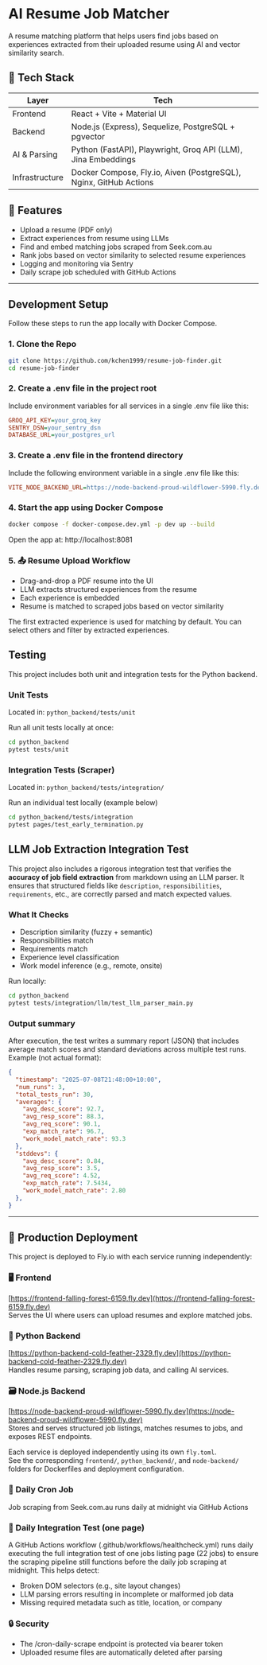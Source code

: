 # AI Resume Job Matcher

A resume matching platform that helps users find jobs based on experiences extracted from their uploaded resume using AI and vector similarity search. 

## 🧩 Tech Stack

| Layer        | Tech                                                         |
|--------------|--------------------------------------------------------------|
| Frontend     | React + Vite + Material UI                                   |
| Backend      | Node.js (Express), Sequelize, PostgreSQL + pgvector          |
| AI & Parsing | Python (FastAPI), Playwright, Groq API (LLM), Jina Embeddings|
| Infrastructure | Docker Compose, Fly.io, Aiven (PostgreSQL), Nginx, GitHub Actions|

## 🔧 Features

- Upload a resume (PDF only)
- Extract experiences from resume using LLMs 
- Find and embed matching jobs scraped from Seek.com.au
- Rank jobs based on vector similarity to selected resume experiences
- Logging and monitoring via Sentry
- Daily scrape job scheduled with GitHub Actions

---
## Development Setup

Follow these steps to run the app locally with Docker Compose.

### 1. Clone the Repo

```bash
git clone https://github.com/kchen1999/resume-job-finder.git
cd resume-job-finder
```

### 2. Create a .env file in the project root

Include environment variables for all services in a single .env file like this:

```ini
GROQ_API_KEY=your_groq_key
SENTRY_DSN=your_sentry_dsn
DATABASE_URL=your_postgres_url
```

### 3. Create a .env file in the frontend directory

Include the following environment variable in a single .env file like this:

```ini
VITE_NODE_BACKEND_URL=https://node-backend-proud-wildflower-5990.fly.dev/api 
```

### 4. Start the app using Docker Compose

```bash
docker compose -f docker-compose.dev.yml -p dev up --build
```
Open the app at: http://localhost:8081

### 5. 📤 Resume Upload Workflow

- Drag-and-drop a PDF resume into the UI
- LLM extracts structured experiences from the resume
- Each experience is embedded
- Resume is matched to scraped jobs based on vector similarity

The first extracted experience is used for matching by default. You can select others and filter by extracted experiences.

## Testing

This project includes both unit and integration tests for the Python backend.

### Unit Tests
Located in: `python_backend/tests/unit`

Run all unit tests locally at once:
```bash
cd python_backend
pytest tests/unit
```

### Integration Tests (Scraper)
Located in: `python_backend/tests/integration/`

Run an individual test locally (example below)
```bash
cd python_backend/tests/integration
pytest pages/test_early_termination.py
```

## LLM Job Extraction Integration Test

This project also includes a rigorous integration test that verifies the **accuracy of job field extraction** from markdown using an LLM parser. It ensures that structured fields like `description`, `responsibilities`, `requirements`, etc., are correctly parsed and match expected values.

### What It Checks

- Description similarity (fuzzy + semantic)
- Responsibilities match
- Requirements match
- Experience level classification
- Work model inference (e.g., remote, onsite)

Run locally:
```bash
cd python_backend
pytest tests/integration/llm/test_llm_parser_main.py
```
### Output summary

After execution, the test writes a summary report (JSON) that includes average match scores and standard deviations across multiple test runs. Example (not actual format): 

```json
{
  "timestamp": "2025-07-08T21:48:00+10:00",
  "num_runs": 3,
  "total_tests_run": 30,
  "averages": {
    "avg_desc_score": 92.7,
    "avg_resp_score": 88.3,
    "avg_req_score": 90.1,
    "exp_match_rate": 96.7,
    "work_model_match_rate": 93.3
  }, 
  "stddevs": {
    "avg_desc_score": 0.84,
    "avg_resp_score": 3.5,
    "avg_req_score": 4.52,
    "exp_match_rate": 7.5434,
    "work_model_match_rate": 2.80
  },
}
```
---
## 🚀 Production Deployment

This project is deployed to Fly.io with each service running independently:

### 🖥️ Frontend 
[https://frontend-falling-forest-6159.fly.dev](https://frontend-falling-forest-6159.fly.dev)  
Serves the UI where users can upload resumes and explore matched jobs.

### 🧠 Python Backend 
[https://python-backend-cold-feather-2329.fly.dev](https://python-backend-cold-feather-2329.fly.dev)  
Handles resume parsing, scraping job data, and calling AI services.

### 🗃️ Node.js Backend 
[https://node-backend-proud-wildflower-5990.fly.dev](https://node-backend-proud-wildflower-5990.fly.dev)  
Stores and serves structured job listings, matches resumes to jobs, and exposes REST endpoints.

Each service is deployed independently using its own `fly.toml`.  
See the corresponding `frontend/`, `python_backend/`, and `node-backend/` folders for Dockerfiles and deployment configuration.  

### 🔁 Daily Cron Job

Job scraping from Seek.com.au runs daily at midnight via GitHub Actions

### 🔁 Daily Integration Test (one page)

A GitHub Actions workflow (.github/workflows/healthcheck.yml) runs daily executing the full integration test of one jobs listing page (22 jobs) to ensure the scraping pipeline still functions before the daily job scraping at midnight. This helps detect:

- Broken DOM selectors  (e.g., site layout changes)
- LLM parsing errors resulting in incomplete or malformed job data
- Missing required metadata such as title, location, or company

### 🔒 Security

- The /cron-daily-scrape endpoint is protected via bearer token
- Uploaded resume files are automatically deleted after parsing



